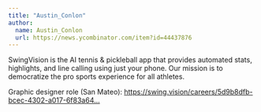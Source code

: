 ```yaml
---
title: "Austin_Conlon"
author:
  name: Austin_Conlon
  url: https://news.ycombinator.com/item?id=44437876
---
```

SwingVision is the AI tennis &amp; pickleball app that provides automated stats, highlights, and line calling using just your phone. Our mission is to democratize the pro sports experience for all athletes.

Graphic designer role (San Mateo): <a href="https:&#x2F;&#x2F;swing.vision&#x2F;careers&#x2F;5d9b8dfb-bcec-4302-a017-6f83a64b8f0b" rel="nofollow">https:&#x2F;&#x2F;swing.vision&#x2F;careers&#x2F;5d9b8dfb-bcec-4302-a017-6f83a64...</a>
<JobApplication />
